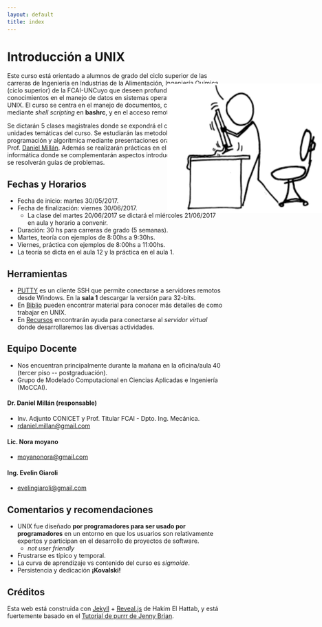 ```yaml
--- 
layout: default 
title: index 
--- 
```



# Introducción a UNIX
Este curso está orientado a alumnos de grado del ciclo superior de las carreras de Ingeniería en Industrias de la Alimentación, Ingeniería Química (ciclo superior) de la FCAI-UNCuyo que deseen profundizar sus conocimientos en el manejo de datos en sistemas operativos basados en UNIX. El curso se centra en el manejo de documentos, carpetas, programas mediante *shell scripting* en __bashrc__, y en el acceso remoto a *clusters*.

Se dictarán 5 clases magistrales donde se expondrá el contenido de las unidades temáticas del curso. 
Se estudiarán las metodologías de programación y algorítmica mediante presentaciones orales a cargo 
del Prof.  <span class="underline"><a href="https://sites.google.com/site/rdanielmillan" target="_blank">Daniel Millán</a></span>. Además se realizarán prácticas en el laboratorio de informática donde se complementarán 
aspectos introducidos en la teoría y se resolverán guías de problemas.


## Fechas y Horarios
-  Fecha de inicio: martes 30/05/2017.
-  Fecha de finalización: viernes 30/06/2017.
   -  La clase del martes 20/06/2017 se dictará el miércoles 21/06/2017 en aula y horario a convenir.
-  Duración: 30 hs para carreras de grado (5 semanas).
-  Martes, teoría con ejemplos de 8:00hs a 9:30hs.
-  Viernes, práctica con ejemplos de 8:00hs a 11:00hs.
-  La teoría se dicta en el aula 12 y la práctica en el aula 1.

## Herramientas
-  [PUTTY](http://www.putty.org/) es un cliente SSH que permite conectarse a servidores remotos desde Windows. En la **sala 1**  descargar la versión para 32-bits.
-  En [Biblio](https://introunix.github.io/resources.html) pueden encontrar material para conocer más detalles de como trabajar en UNIX.
-  En [Recursos](https://introunix.github.io/) encontrarán ayuda para conectarse al _servidor virtual_ donde desarrollaremos las diversas actividades.

## Equipo Docente
- Nos encuentran principalmente durante la mañana en la oficina/aula 40 (tercer piso -- postgraduación).
- Grupo de Modelado Computacional en Ciencias Aplicadas e Ingeniería (MoCCAI).

####  Dr. Daniel Millán (responsable)
   - Inv. Adjunto CONICET y Prof. Titular FCAI - Dpto. Ing. Mecánica.
   -  <span class="underline">rdaniel.millan@gmail.com</span>

####  Lic. Nora moyano
   -  <span class="underline">moyanonora@gmail.com</span>

#### Ing. Evelin Giaroli
   -  <span class="underline">evelingiaroli@gmail.com</span>


## Comentarios y recomendaciones

<img style="position:absolute; TOP:250px; LEFT:600px; WIDTH:360px; HEIGHT:300px; border:0" src="./images/frustration.png">

-  UNIX fue diseñado __por programadores para ser usado por programadores__ en un entorno en que los usuarios son relativamente expertos y participan en el desarrollo de proyectos de software.
   -  *not user friendly*
-  Frustrarse es típico y <span class="underline">temporal</span>.
-  La curva de aprendizaje vs contenido del curso es _sigmoide_.
-  Persistencia y dedicación **¡Kovalski!**

## Créditos

Esta web está construida con [Jekyll](https://jekyllrb.com/)  + [Reveal.js](https://github.com/hakimel/reveal.js) de Hakim El Hattab, y está fuertemente basado en el [Tutorial de purrr de Jenny Brian](https://jennybc.github.io/purrr-tutorial). 

